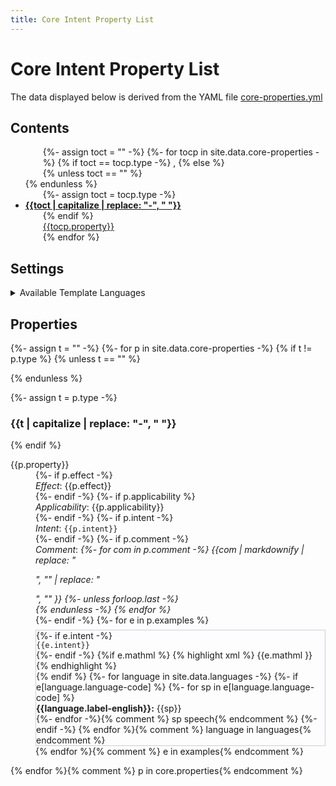 ```yaml
---
title: Core Intent Property List
---
```


<style>
p.langs {margin:1em; padding:1em;background-color: #EEE}
tr:target >td:first-child {border-left:solid thick black}
span.cb {margin-right: 2em; white-space:nowrap}
.markdown-body table tr.row0, .markdown-body table th.row0 {background-color:#F6F8FA}
.markdown-body table tr.row1 {background-color:#FEFFFE}
.markdown-body .highlight, figure.highlight {margin-left:0em; margin-bottom:0em}
div.ex {border: solid thin #CCD; margin-top: .5em;}

ul.toc p {margin-left:2em; margin-top:0em; margin-bottom:0em;}
</style>

<style id="langcss">
{% for language in site.data.languages offset:1-%}
  {%- unless forloop.first %},{% endunless%} *.{{language.language-code}}
{%- endfor -%}
 {display:none}
</style>

# Core Intent Property List

The data displayed below is derived from the YAML file
[core-properties.yml](https://github.com/w3c/mathml-docs/blob/main/_data/core-properties.yml)

## Contents

<ul class="toc">

{%- assign toct = "" -%}
{%- for tocp in site.data.core-properties -%}
{% if toct == tocp.type -%}
,
{% else %}

{% unless toct == "" %}
</p>
</li>
{% endunless %}

{%- assign toct = tocp.type -%}

<li><b><a href="#{{toct | capitalize}}">{{toct | capitalize | replace: "-", " "}}</a></b>
<p>

{% endif %}

<a href="#prop-{{tocp.property}}">{{tocp.property}}</a>


{% endfor %}

</p>
</li>
</ul>

## Settings

<details>
<summary>Available Template Languages</summary>
<p id="langchoice" class="langs">
<!-- Loop over languages in _data/languages.yml -->
{%- for language in site.data.languages -%}
{% assign lang = language.language-code %}
<span class="cb">
 <input
	onchange="updatelang(this)"
	type="checkbox"
	{% if lang == "en" %} checked {% endif %}
      id="cb-{{lang}}"
      name="language"
      value="{{lang}}" />
	  <label for="cb-{{lang}}">{{lang}}: {{language.label-regional}} 
            {%- if lang != "en" %} ({{language.label-english}}){% endif %}</label></span>
{% endfor %}
</p>
</details>

## Properties

{%- assign t = "" -%}
{%- for p in site.data.core-properties -%}
{% if t != p.type %}
{% unless t == "" %}
</dl>
{% endunless %}

{%- assign t = p.type -%}

<h3 id="{{t | capitalize}}">{{t | capitalize | replace: "-", " "}}</h3>

<dl>

{% endif %}

<dt id="prop-{{p.property}}">{{p.property}}</dt>
<dd>
{%- if p.effect -%}<div><i>Effect</i>: {{p.effect}}</div>{%- endif -%}
{%- if p.applicability %}<div><i>Applicability</i>: {{p.applicability}}</div>{%- endif -%}
{%- if p.intent -%}<div><i>Intent</i>: <code>{{p.intent}}</code></div>{%- endif -%}
{%- if p.comment -%}<div><i>Comment</i>: <i>{%- for com in p.comment -%}
{{com | markdownify | replace: "<p>", "<span>" | replace: "</p>", "</span>" }}
{%- unless forloop.last -%}<br>{% endunless -%}
{% endfor %}</i></div>{%- endif -%}
{%- for e in p.examples %}
<div class="ex">
{%- if e.intent -%}<div><code>{{e.intent}}</code></div>{%- endif -%}
{%if e.mathml %}
{% highlight xml %}
{{e.mathml }}
{% endhighlight %}
<math display="block">{{e.mathml}}</math>
{% endif %}
{%- for language in site.data.languages -%}
{%- if e[language.language-code] %}
{%- for sp in e[language.language-code] %}
<div class="{{language.language-code}}">
<b>{{language.label-english}}:</b>
{{sp}}
</div>
{%- endfor -%}{% comment %} sp speech{% endcomment %}
{%- endif -%}
{% endfor %}{% comment %} language in languages{% endcomment %}


</div>
{% endfor %}{% comment %} e in examples{% endcomment %}
</dd>

{% endfor %}{% comment %} p in core.properties{% endcomment %}




<script>
var LangCss = document.getElementById('langcss');
var langcb=document.getElementById('langchoice').getElementsByTagName('input');
function updatelang (e) {
  LangCss.textContent='';
  for (var i=0, iLen=langcb.length; i<iLen; i++) {
    opt = langcb[i];
    if (!(opt.checked)) {
      LangCss.textContent= LangCss.textContent + "*." + opt.value + " {display:none}";
    }
  }
}
</script>

